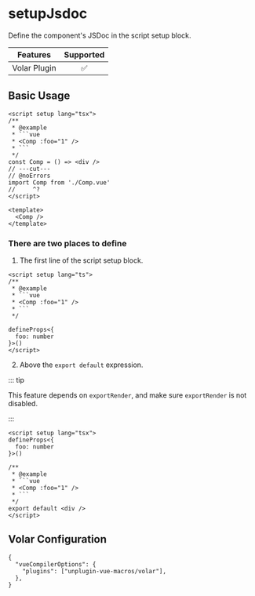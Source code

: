 # setupJsdoc <PackageVersion name="@vue-macros/volar" />

<StabilityLevel level="stable" />

Define the component's JSDoc in the script setup block.

|   Features   |     Supported      |
| :----------: | :----------------: |
| Volar Plugin | :white_check_mark: |

## Basic Usage

````vue twoslash
<script setup lang="tsx">
/**
 * @example
 * ```vue
 * <Comp :foo="1" />
 * ```
 */
const Comp = () => <div />
// ---cut---
// @noErrors
import Comp from './Comp.vue'
//     ^?
</script>

<template>
  <Comp />
</template>
````

### There are two places to define

1. The first line of the script setup block.

````vue
<script setup lang="ts">
/**
 * @example
 * ```vue
 * <Comp :foo="1" />
 * ```
 */

defineProps<{
  foo: number
}>()
</script>
````

2. Above the `export default` expression.

::: tip

This feature depends on `exportRender`, and make sure `exportRender` is not disabled.

:::

````vue
<script setup lang="tsx">
defineProps<{
  foo: number
}>()

/**
 * @example
 * ```vue
 * <Comp :foo="1" />
 * ```
 */
export default <div />
</script>
````

## Volar Configuration

```jsonc {3} [tsconfig.json]
{
  "vueCompilerOptions": {
    "plugins": ["unplugin-vue-macros/volar"],
  },
}
```
